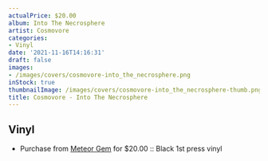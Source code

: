 ```yaml
---
actualPrice: $20.00
album: Into The Necrosphere
artist: Cosmovore
categories:
- Vinyl
date: '2021-11-16T14:16:31'
draft: false
images:
- /images/covers/cosmovore-into_the_necrosphere.png
inStock: true
thumbnailImage: /images/covers/cosmovore-into_the_necrosphere-thumb.png
title: Cosmovore - Into The Necrosphere
---
```


## Vinyl
* Purchase from [Meteor Gem](https://meteor-gem.com/products/cosmovore-into-the-necrosphere) for $20.00 :: Black 1st press vinyl
